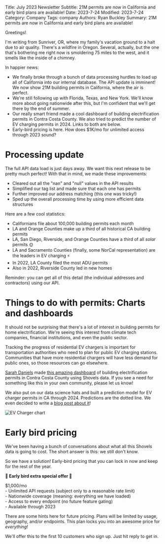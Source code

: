 Title: July 2023 Newsletter
Subtitle: 21M permits are now in California and early bird plans are available! 
Date: 2023-7-24
Modified: 2023-7-24
Category: Company
Tags: company
Authors: Ryan Buckley
Summary: 21M permits are now in California and early bird plans are available! 


Greetings!

I'm writing from Sunriver, OR, where my family's vacation ground to a halt due to air quality. There's a wildfire in Oregon. Several, actually, but the one that's bothering me right now is smoldering 75 miles to the west, and it smells like the inside of a chimney.

In happier news: 

*   We finally broke through a bunch of data processing hurdles to load up all of California into our internal database. The API update is imminent! We now show 21M building permits in California, where the air is perfect.
*   We're still following up with Florida, Texas, and New York. We'll know more about going nationwide after this, but I'm confident that we'll get there by the end of summer.
*   Our really smart friend made a cool dashboard of building electrification permits in Contra Costa County. We also tried to predict the number of EV charging permits in 2024. Links to both are below.
*   Early-bird pricing is here. How does $1K/mo for unlimited access through 2023 sound?

Processing update
=================

The full API data load is just days away. We want this next release to be pretty much perfect! With that in mind, we made these improvements:

*   Cleared out all the "nan" and "null" values in the API results 
*   Simplified our tag list and made sure that each one has permits
*   Further improved our address matching (this one was tricky!)
*   Sped up the overall processing time by using more efficient data structures

Here are a few cool statistics:

*   Californians file about 100,000 building permits each month
*   LA and Orange Counties make up a third of all historical CA building permits
*   LA, San Diego, Riverside, and Orange Counties have a third of all _solar_ permits 🌞
*   LA and Sacramento Counties (finally, some NorCal representation) are the leaders in EV charging ⚡️
*   In 2022, LA County filed the most ADU permits
*   Also in 2022, Riverside County led in new homes

Reminder: you can get all of this detail (the individual addresses and contractors) using our API.

Things to do with permits: Charts and dashboards
================================================

It should not be surprising that there's a lot of interest in building permits for home electrification. We're seeing this interest from climate tech companies, financial institutions, and even the public sector. 

Tracking the progress of residential EV chargers is important for transportation authorities who need to plan for public EV charging stations. Communities that have more residential chargers will have less demand for public ones, so those resources can go elsewhere.

[Sarah Daniels](https://www.linkedin.com/in/sarahidaniels/) made [this amazing dashboard](https://public.tableau.com/app/profile/sarah.daniels4671/viz/CCCTestdashv1/Dashboard1#1) of building electrification permits in Contra Costa County using Shovels data. If you see a need for something like this in your own community, please let us know! 

We also put on our data science hats and built a prediction model for EV charger permits in CA through 2024. Predictions are the dotted line. We even decided to write a [blog post about it]({filename}ev-charger-growth.md)! 

![EV Charger chart]({static}/images/shovels_ev_prediction.png)

Early bird pricing
==================

We've been having a bunch of conversations about what all this Shovels data is going to cost. The short answer is this: we still don't know. 

So we have a solution! Early-bird pricing that you can lock in now and keep for the rest of the year. 

**🐣 Early bird extra special offer 🐣**

$1,000/mo  
\- Unlimited API requests (subject only to a reasonable rate limit)  
\- Nationwide coverage (meaning: everything we have loaded)  
\- Access to every endpoint (no future feature gating)  
\- Available through 2023

There are some hints here for future pricing. Plans will be limited by usage, geography, and/or endpoints. This plan locks you into an awesome price for _everything_!

We'll offer this to the first 10 customers who sign up. Just hit reply to get in.